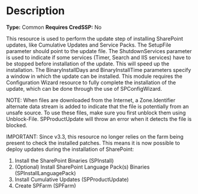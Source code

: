 # Description

**Type:** Common
**Requires CredSSP:** No

This resource is used to perform the update step of installing SharePoint
updates, like Cumulative Updates and Service Packs. The SetupFile parameter
should point to the update file. The ShutdownServices parameter is used to
indicate if some services (Timer, Search and IIS services) have to be stopped
before installation of the update. This will speed up the installation. The
BinaryInstallDays and BinaryInstallTime parameters specify a window in which
the update can be installed. This module requires the Configuration Wizard
resource to fully complete the installation of the update, which can be done
through the use of SPConfigWizard.

NOTE:
When files are downloaded from the Internet, a Zone.Identifier alternate data
stream is added to indicate that the file is potentially from an unsafe source.
To use these files, make sure you first unblock them using Unblock-File.
SPProductUpdate will throw an error when it detects the file is blocked.

IMPORTANT:
Since v3.3, this resource no longer relies on the farm being present to check
the installed patches. This means it is now possible to deploy updates during
the installation of SharePoint:

1. Install the SharePoint Binaries (SPInstall)
2. (Optional) Install SharePoint Language Pack(s) Binaries
   (SPInstallLanguagePack)
3. Install Cumulative Updates (SPProductUpdate)
4. Create SPFarm (SPFarm)
